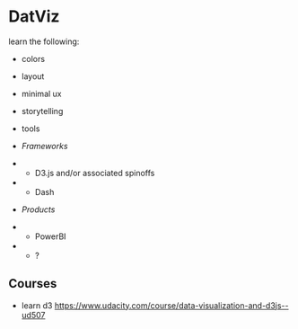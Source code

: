 # DatViz

learn the following:
- colors
- layout
- minimal ux
- storytelling


- tools
- _Frameworks_
- -  D3.js and/or associated spinoffs
- -  Dash
- _Products_  
- - PowerBI
- - ?

## Courses
- learn d3
https://www.udacity.com/course/data-visualization-and-d3js--ud507
